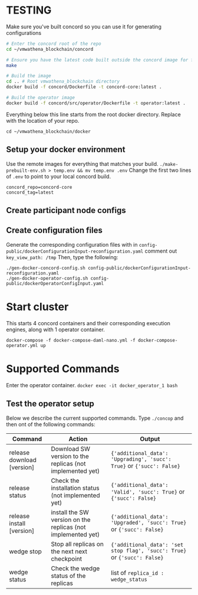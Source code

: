 # TESTING

Make sure you've built concord so you can use it for generating configurations

```bash
# Enter the concord root of the repo
cd ~/vmwathena_blockchain/concord

# Ensure you have the latest code built outside the concord image for fast rebuilds
make

# Build the image
cd .. # Root vmwathena_blockchain directory
docker build -f concord/Dockerfile -t concord-core:latest .

# Build the operator image
docker build -f concord/src/operator/Dockerfile -t operator:latest .

```

Everything below this line starts from the root docker directory. Replace with the location of your repo.

`cd ~/vmwathena_blockchain/docker`

## Setup your docker environment

Use the remote images for everything that matches your build.
`./make-prebuilt-env.sh > temp.env && mv temp.env .env`
Change the first two lines of `.env` to point to your local concord build.
```
concord_repo=concord-core
concord_tag=latest
```

## Create participant node configs


## Create configuration files

Generate the corresponding configuration files with
in `config-public/dockerConfigurationInput-reconfiguration.yaml` comment out `key_view_path: /tmp`
Then, type the following:
```
./gen-docker-concord-config.sh config-public/dockerConfigurationInput-reconfiguration.yaml
./gen-docker-operator-config.sh config-public/dockerOperatorConfigInput.yaml
```
# Start cluster

This starts 4 concord containers and their corresponding execution engines, along with 1 operator container.

`docker-compose -f docker-compose-daml-nano.yml -f docker-compose-operator.yml up`

# Supported Commands

Enter the operator container.
`docker exec -it docker_operator_1 bash`

## Test the operator setup
Below we describe the current supported commands.
Type `./concop` and then ont of the following commands:

| Command | Action | Output |
|-------|------|------|
| release download [version] | Download SW version to the replicas (not implemented yet) | `{'additional_data': 'Upgrading', 'succ': True}` or `{'succ': False}`|
| release status | Check the installation status (not implemented yet) | `{'additional_data': 'Valid', 'succ': True}` or `{'succ': False}`|
| release install [version] | install the SW version on the replicas (not implemented yet) | `{'additional_data': 'Upgraded', 'succ': True}` or  `{'succ': False}`|
| wedge stop | Stop all replicas on the next next checkpoint | `{'additional_data': 'set stop flag', 'succ': True}` or `{'succ': False}`|
| wedge status | Check the wedge status of the replicas | list of `replica_id : wedge_status`|
